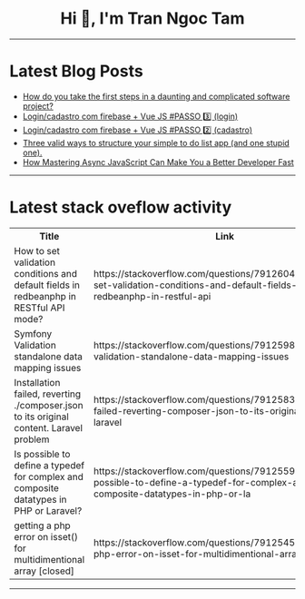 <h1 align="center">Hi 👋, I'm Tran Ngoc Tam</h1>

---

# Latest Blog Posts 
<!-- BLOG-POST-LIST:START -->
- [How do you take the first steps in a daunting and complicated software project?](https://dev.to/ben/how-do-you-take-the-first-steps-in-a-daunting-and-complicated-software-project-209)
- [Login/cadastro com firebase + Vue JS #PASSO 3️⃣ &lpar;login&rpar;](https://dev.to/jacksonsantin/logincadastro-com-firebase-vue-js-passo-3-login-24jp)
- [Login/cadastro com firebase + Vue JS #PASSO 2️⃣ &lpar;cadastro&rpar;](https://dev.to/jacksonsantin/logincadastro-com-firebase-vue-js-passo-2-cadastro-4io7)
- [Three valid ways to structure your simple to do list app &lpar;and one stupid one&rpar;.](https://dev.to/kevklatman/three-valid-ways-to-structure-your-simple-to-do-list-app-and-one-stupid-one-58c6)
- [How Mastering Async JavaScript Can Make You a Better Developer Fast](https://dev.to/safdarali/how-mastering-async-javascript-can-make-you-a-better-developer-fast-21pj)
<!-- BLOG-POST-LIST:END -->

---

# Latest stack oveflow activity
<table>
  <tr><th>Title</th><th>Link</th></tr>
  <!-- STACKOVERFLOW:START --><tr><td>How to set validation conditions and default fields in redbeanphp in RESTful API mode?</td><td>https://stackoverflow.com/questions/79126040/how-to-set-validation-conditions-and-default-fields-in-redbeanphp-in-restful-api</td></tr><tr><td>Symfony Validation standalone data mapping issues</td><td>https://stackoverflow.com/questions/79125987/symfony-validation-standalone-data-mapping-issues</td></tr><tr><td>Installation failed, reverting ./composer.json to its original content. Laravel problem</td><td>https://stackoverflow.com/questions/79125830/installation-failed-reverting-composer-json-to-its-original-content-laravel</td></tr><tr><td>Is possible to define a typedef for complex and composite datatypes in PHP or Laravel?</td><td>https://stackoverflow.com/questions/79125590/is-possible-to-define-a-typedef-for-complex-and-composite-datatypes-in-php-or-la</td></tr><tr><td>getting a php error on isset&lpar;&rpar; for multidimentional array [closed]</td><td>https://stackoverflow.com/questions/79125456/getting-a-php-error-on-isset-for-multidimentional-array</td></tr><!-- STACKOVERFLOW:END -->
</table>

---


